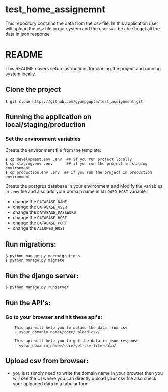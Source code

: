 # test_home_assignemnt
This repository contains the data from the csv file.
In this application user will upload the csv file in our system and the user will be able to get all the data in json response

# README
This README covers setup instructions for cloning the project and  running system locally.

## Clone the project
    $ git clone https://github.com/gyanpgupta/test_assignment.git

## Running the application on local/staging/production

### Set the environment variables

Create the environment file from the template:

    $ cp development.env .env  ## if you run project locally
    $ cp staging.env .env      ## if you run the project in staging environment
    $ cp production.env .env  ## if you run the project in production environment

Create the postgres database in your environment and Modify the variables in `.env` file and also add your domain name in `ALLOWED_HOST` variable:
- change the `DATABASE_NAME`
- change the `DATABASE_USER`
- change the `DATABASE_PASSWORD`
- change the `DATABASE_HOST`
- change the `DATABASE_PORT`
- change the `ALLOWED_HOST`

## Run migrations:
    $ python manage.py makemigrations
    $ python manage.py migrate

## Run the django server:
    $ python manage.py runserver


## Run the API's:
   ### Go to your browser and hit these api's:
        This api will help you to uplaod the data from csv      
        - <your_domanin_name>/core/upload-csv/
        
        This api will help you to get the data in json response  
        - <your_domanin_name>/core/get-csv-file-data/

## Upload csv from browser:
* you just simply need to write the domain name in your browser then you will see the UI where you can directly upload your csv file also check your uploaded data in a tabular form